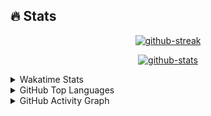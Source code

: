 ## 🔥 Stats

<p align="center">
  <a href="https://git.io/streak-stats">
    <img src="https://github-readme-streak-stats.herokuapp.com?user=nbsp1221&theme=tokyonight&hide_border=true" alt="github-streak" />
  </a>
</p>
<p align="center">
  <a href="https://github.com/anuraghazra/github-readme-stats">
    <img src="https://github-readme-stats.vercel.app/api?username=nbsp1221&hide_title=true&theme=tokyonight&hide_border=true" alt="github-stats" />
  </a>
</p>
<details>
  <summary>Wakatime Stats</summary>
  <p></p>
  <a href="https://github.com/anuraghazra/github-readme-stats">
    <img src="https://github-readme-stats.vercel.app/api/wakatime?username=nbsp1221&theme=react&hide_border=true" alt="wakatime-stats" />
  </a>
</details>
<details>
  <summary>GitHub Top Languages</summary>
  <p></p>
  <a href="https://github.com/anuraghazra/github-readme-stats">
    <img src="https://github-readme-stats.vercel.app/api/top-langs/?username=nbsp1221&langs_count=10&theme=tokyonight&hide_border=true" alt="top-langs" />
  </a>
</details>
<details>
  <summary>GitHub Activity Graph</summary>
  <p></p>
  <a href="https://github.com/ashutosh00710/github-readme-activity-graph">
    <img src="https://activity-graph.herokuapp.com/graph?username=nbsp1221&theme=react-dark" alt="github-activity-graph" />
  </a>
</details>
